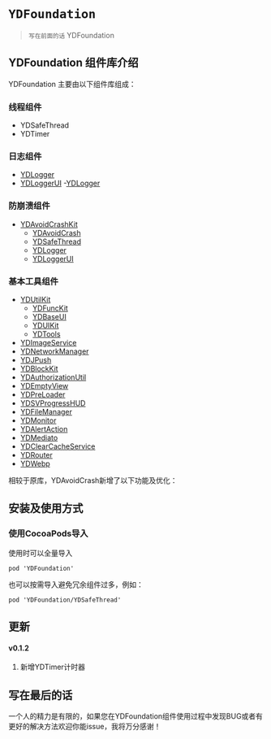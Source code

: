 # ``YDFoundation``

> `写在前面的话`
> YDFoundation

## YDFoundation 组件库介绍

YDFoundation 主要由以下组件库组成：

### 线程组件

- YDSafeThread
- YDTimer

### 日志组件

- [YDLogger](YDFoundationReadMe/YDLogger.md)
- [YDLoggerUI](YDFoundationReadMe/YDLogger.md#YDLoggerUI)
  -[YDLogger](YDFoundationReadMe/YDLogger.md)

### 防崩溃组件

- [YDAvoidCrashKit](YDFoundationReadMe/YDAvoidCrash.md)
  - [YDAvoidCrash](YDFoundationReadMe/YDAvoidCrash.md)
  - [YDSafeThread](YDFoundationReadMe/YDSafeThread.md)
  - [YDLogger](YDFoundationReadMe/YDLogger.md)
  - [YDLoggerUI](YDFoundationReadMe/YDLogger.md#YDLoggerUI)

### 基本工具组件

- [YDUtilKit](YDFoundationReadMe/YDUtilKit.md)
  - [YDFuncKit](YDFoundationReadMe/YDFuncKit.md)
  - [YDBaseUI](YDFoundationReadMe/YDBaseUI.md)
  - [YDUIKit](YDFoundationReadMe/YDUIKit.md)
  - [YDTools](YDFoundationReadMe/YDTools.md)
- [YDImageService](YDFoundationReadMe/YDImageService.md)
- [YDNetworkManager](YDFoundationReadMe/YDNetworkManager.md)
- [YDJPush](YDFoundationReadMe/YDJPush.md)
- [YDBlockKit](YDFoundationReadMe/YDBlockKit.md)
- [YDAuthorizationUtil](YDFoundationReadMe/YDAuthorizationUtil.md)
- [YDEmptyView](YDFoundationReadMe/YDEmptyView.md)
- [YDPreLoader](YDFoundationReadMe/YDPreLoader.md)
- [YDSVProgressHUD](YDFoundationReadMe/YDSVProgressHUD.md)
- [YDFileManager](YDFoundationReadMe/YDFileManager.md)
- [YDMonitor](YDFoundationReadMe/YDMonitor.md)
- [YDAlertAction](YDFoundationReadMe/YDAlertAction.md)
- [YDMediato](YDFoundationReadMe/YDMediator.md)
- [YDClearCacheService](YDFoundationReadMe/YDClearCacheService.md)
- [YDRouter](YDFoundationReadMe/YDRouter.md)
- [YDWebp](YDFoundationReadMe/YDWebp.md)

相较于原库，YDAvoidCrash新增了以下功能及优化：

## 安装及使用方式

### 使用CocoaPods导入

使用时可以全量导入

``` cocoapods
pod 'YDFoundation'
```

也可以按需导入避免冗余组件过多，例如：

``` cocoapods
pod 'YDFoundation/YDSafeThread'
```

## 更新

#### v0.1.2

1. 新增YDTimer计时器

## 写在最后的话

一个人的精力是有限的，如果您在YDFoundation组件使用过程中发现BUG或者有更好的解决方法欢迎你能issue，我将万分感谢！
